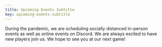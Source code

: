 ```yaml
---
title: Upcoming Events Subtitle
key: upcoming-events-subtitle
---
```

During the pandemic, we are scheduling socially distanced in-person events as well as online events on Discord. We are always excited to have new players join us. We hope to see you at our next game!